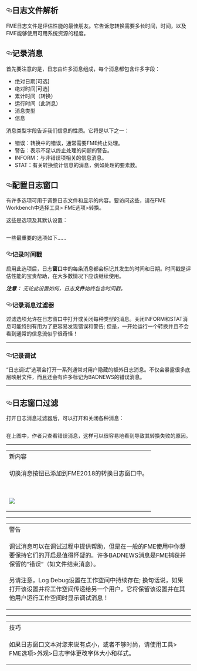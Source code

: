 
    
  <div id="readme" class="readme blob instapaper_body">
    <article class="markdown-body entry-content" itemprop="text"><h1><a id="user-content-log-file-interpretation" class="anchor" aria-hidden="true" href="https://github.com/safesoftware/FMETraining/blob/Desktop-Advanced-2018/DesktopAdvanced2WorkspaceDesign/2.04.LogFileInterpretation.md#log-file-interpretation"><svg class="octicon octicon-link" viewBox="0 0 16 16" version="1.1" width="16" height="16" aria-hidden="true"><path fill-rule="evenodd" d="M4 9h1v1H4c-1.5 0-3-1.69-3-3.5S2.55 3 4 3h4c1.45 0 3 1.69 3 3.5 0 1.41-.91 2.72-2 3.25V8.59c.58-.45 1-1.27 1-2.09C10 5.22 8.98 4 8 4H4c-.98 0-2 1.22-2 2.5S3 9 4 9zm9-3h-1v1h1c1 0 2 1.22 2 2.5S13.98 12 13 12H9c-.98 0-2-1.22-2-2.5 0-.83.42-1.64 1-2.09V6.25c-1.09.53-2 1.84-2 3.25C6 11.31 7.55 13 9 13h4c1.45 0 3-1.69 3-3.5S14.5 6 13 6z"></path></svg></a><font style="vertical-align: inherit;"><font style="vertical-align: inherit;">日志文件解析</font></font></h1>
<p><font style="vertical-align: inherit;"><font style="vertical-align: inherit;">FME日志文件是评估性能的最佳朋友。</font><font style="vertical-align: inherit;">它告诉您转换需要多长时间，时间，以及FME能够使用可用系统资源的程度。</font></font></p>
<h2><a id="user-content-log-messages" class="anchor" aria-hidden="true" href="https://github.com/safesoftware/FMETraining/blob/Desktop-Advanced-2018/DesktopAdvanced2WorkspaceDesign/2.04.LogFileInterpretation.md#log-messages"><svg class="octicon octicon-link" viewBox="0 0 16 16" version="1.1" width="16" height="16" aria-hidden="true"><path fill-rule="evenodd" d="M4 9h1v1H4c-1.5 0-3-1.69-3-3.5S2.55 3 4 3h4c1.45 0 3 1.69 3 3.5 0 1.41-.91 2.72-2 3.25V8.59c.58-.45 1-1.27 1-2.09C10 5.22 8.98 4 8 4H4c-.98 0-2 1.22-2 2.5S3 9 4 9zm9-3h-1v1h1c1 0 2 1.22 2 2.5S13.98 12 13 12H9c-.98 0-2-1.22-2-2.5 0-.83.42-1.64 1-2.09V6.25c-1.09.53-2 1.84-2 3.25C6 11.31 7.55 13 9 13h4c1.45 0 3-1.69 3-3.5S14.5 6 13 6z"></path></svg></a><font style="vertical-align: inherit;"><font style="vertical-align: inherit;">记录消息</font></font></h2>
<p><font style="vertical-align: inherit;"><font style="vertical-align: inherit;">首先要注意的是，日志由许多消息组成，每个消息都包含许多字段：</font></font></p>
<ul>
<li><font style="vertical-align: inherit;"><font style="vertical-align: inherit;">绝对日期[可选]</font></font></li>
<li><font style="vertical-align: inherit;"><font style="vertical-align: inherit;">绝对时间[可选]</font></font></li>
<li><font style="vertical-align: inherit;"><font style="vertical-align: inherit;">累计时间（转换）</font></font></li>
<li><font style="vertical-align: inherit;"><font style="vertical-align: inherit;">运行时间（此消息）</font></font></li>
<li><font style="vertical-align: inherit;"><font style="vertical-align: inherit;">消息类型</font></font></li>
<li><font style="vertical-align: inherit;"><font style="vertical-align: inherit;">信息</font></font></li>
</ul>
<p><font style="vertical-align: inherit;"><font style="vertical-align: inherit;">消息类型字段告诉我们信息的性质。</font><font style="vertical-align: inherit;">它将是以下之一：</font></font></p>
<ul>
<li><font style="vertical-align: inherit;"><font style="vertical-align: inherit;">错误：转换中的错误，通常需要FME终止处理。</font></font></li>
<li><font style="vertical-align: inherit;"><font style="vertical-align: inherit;">警告：表示不足以终止处理的问题的警告。</font></font></li>
<li><font style="vertical-align: inherit;"><font style="vertical-align: inherit;">INFORM：与非错误项相关的信息消息。</font></font></li>
<li><font style="vertical-align: inherit;"><font style="vertical-align: inherit;">STAT：有关转换统计信息的消息，例如处理的要素数。</font></font></li>
</ul>
<h2><a id="user-content-configuring-the-log-window" class="anchor" aria-hidden="true" href="https://github.com/safesoftware/FMETraining/blob/Desktop-Advanced-2018/DesktopAdvanced2WorkspaceDesign/2.04.LogFileInterpretation.md#configuring-the-log-window"><svg class="octicon octicon-link" viewBox="0 0 16 16" version="1.1" width="16" height="16" aria-hidden="true"><path fill-rule="evenodd" d="M4 9h1v1H4c-1.5 0-3-1.69-3-3.5S2.55 3 4 3h4c1.45 0 3 1.69 3 3.5 0 1.41-.91 2.72-2 3.25V8.59c.58-.45 1-1.27 1-2.09C10 5.22 8.98 4 8 4H4c-.98 0-2 1.22-2 2.5S3 9 4 9zm9-3h-1v1h1c1 0 2 1.22 2 2.5S13.98 12 13 12H9c-.98 0-2-1.22-2-2.5 0-.83.42-1.64 1-2.09V6.25c-1.09.53-2 1.84-2 3.25C6 11.31 7.55 13 9 13h4c1.45 0 3-1.69 3-3.5S14.5 6 13 6z"></path></svg></a><font style="vertical-align: inherit;"><font style="vertical-align: inherit;">配置日志窗口</font></font></h2>
<p><font style="vertical-align: inherit;"><font style="vertical-align: inherit;">有许多选项可用于调整日志文件和显示的内容。</font><font style="vertical-align: inherit;">要访问这些，请在FME Workbench中选择工具&gt; FME选项&gt;转换。</font></font></p>
<p><font style="vertical-align: inherit;"><font style="vertical-align: inherit;">这些是选项及其默认设置：</font></font></p>
<p><a target="_blank" href="https://github.com/safesoftware/FMETraining/blob/Desktop-Advanced-2018/DesktopAdvanced2WorkspaceDesign/Images/Img2.002.LogFMEOptions.png"><img src="./Images/Img2.002.LogFMEOptions.png" alt="" style="max-width:100%;"></a></p>
<p><font style="vertical-align: inherit;"><font style="vertical-align: inherit;">一些最重要的选项如下......</font></font></p>
<h3><a id="user-content-log-timestamps" class="anchor" aria-hidden="true" href="https://github.com/safesoftware/FMETraining/blob/Desktop-Advanced-2018/DesktopAdvanced2WorkspaceDesign/2.04.LogFileInterpretation.md#log-timestamps"><svg class="octicon octicon-link" viewBox="0 0 16 16" version="1.1" width="16" height="16" aria-hidden="true"><path fill-rule="evenodd" d="M4 9h1v1H4c-1.5 0-3-1.69-3-3.5S2.55 3 4 3h4c1.45 0 3 1.69 3 3.5 0 1.41-.91 2.72-2 3.25V8.59c.58-.45 1-1.27 1-2.09C10 5.22 8.98 4 8 4H4c-.98 0-2 1.22-2 2.5S3 9 4 9zm9-3h-1v1h1c1 0 2 1.22 2 2.5S13.98 12 13 12H9c-.98 0-2-1.22-2-2.5 0-.83.42-1.64 1-2.09V6.25c-1.09.53-2 1.84-2 3.25C6 11.31 7.55 13 9 13h4c1.45 0 3-1.69 3-3.5S14.5 6 13 6z"></path></svg></a><font style="vertical-align: inherit;"><font style="vertical-align: inherit;">记录时间戳</font></font></h3>
<p><font style="vertical-align: inherit;"><font style="vertical-align: inherit;">启用此选项后，日志</font></font><strong><font style="vertical-align: inherit;"><font style="vertical-align: inherit;">窗口</font></font></strong><font style="vertical-align: inherit;"><font style="vertical-align: inherit;">中的每条消息</font><font style="vertical-align: inherit;">都会标记其发生的时间和日期。</font><font style="vertical-align: inherit;">时间戳是评估性能的宝贵帮助，在大多数情况下应该继续使用。</font></font></p>
<p><em><strong><font style="vertical-align: inherit;"><font style="vertical-align: inherit;">注意：</font></font></strong></em> <font style="vertical-align: inherit;"><em><font style="vertical-align: inherit;">无论此设置如何，</font></em></font><em><font style="vertical-align: inherit;"><font style="vertical-align: inherit;">日志</font></font><strong><font style="vertical-align: inherit;"><font style="vertical-align: inherit;">文件</font></font></strong><font style="vertical-align: inherit;"><font style="vertical-align: inherit;">始终包含时间戳。</font></font></em></p>
<h3><a id="user-content-log-message-filters" class="anchor" aria-hidden="true" href="https://github.com/safesoftware/FMETraining/blob/Desktop-Advanced-2018/DesktopAdvanced2WorkspaceDesign/2.04.LogFileInterpretation.md#log-message-filters"><svg class="octicon octicon-link" viewBox="0 0 16 16" version="1.1" width="16" height="16" aria-hidden="true"><path fill-rule="evenodd" d="M4 9h1v1H4c-1.5 0-3-1.69-3-3.5S2.55 3 4 3h4c1.45 0 3 1.69 3 3.5 0 1.41-.91 2.72-2 3.25V8.59c.58-.45 1-1.27 1-2.09C10 5.22 8.98 4 8 4H4c-.98 0-2 1.22-2 2.5S3 9 4 9zm9-3h-1v1h1c1 0 2 1.22 2 2.5S13.98 12 13 12H9c-.98 0-2-1.22-2-2.5 0-.83.42-1.64 1-2.09V6.25c-1.09.53-2 1.84-2 3.25C6 11.31 7.55 13 9 13h4c1.45 0 3-1.69 3-3.5S14.5 6 13 6z"></path></svg></a><font style="vertical-align: inherit;"><font style="vertical-align: inherit;">记录消息过滤器</font></font></h3>
<p><font style="vertical-align: inherit;"><font style="vertical-align: inherit;">过滤选项允许在日志窗口中打开或关闭每种类型的消息。</font><font style="vertical-align: inherit;">关闭INFORM和STAT消息可能特别有用为了更容易发现错误和警告; </font><font style="vertical-align: inherit;">但是，一开始运行一个转换并且不会看到通常的信息流似乎很奇怪！</font></font></p>
<hr>
<h3><a id="user-content-log-debug" class="anchor" aria-hidden="true" href="https://github.com/safesoftware/FMETraining/blob/Desktop-Advanced-2018/DesktopAdvanced2WorkspaceDesign/2.04.LogFileInterpretation.md#log-debug"><svg class="octicon octicon-link" viewBox="0 0 16 16" version="1.1" width="16" height="16" aria-hidden="true"><path fill-rule="evenodd" d="M4 9h1v1H4c-1.5 0-3-1.69-3-3.5S2.55 3 4 3h4c1.45 0 3 1.69 3 3.5 0 1.41-.91 2.72-2 3.25V8.59c.58-.45 1-1.27 1-2.09C10 5.22 8.98 4 8 4H4c-.98 0-2 1.22-2 2.5S3 9 4 9zm9-3h-1v1h1c1 0 2 1.22 2 2.5S13.98 12 13 12H9c-.98 0-2-1.22-2-2.5 0-.83.42-1.64 1-2.09V6.25c-1.09.53-2 1.84-2 3.25C6 11.31 7.55 13 9 13h4c1.45 0 3-1.69 3-3.5S14.5 6 13 6z"></path></svg></a><font style="vertical-align: inherit;"><font style="vertical-align: inherit;">记录调试</font></font></h3>
<p><font style="vertical-align: inherit;"><font style="vertical-align: inherit;">“日志调试”选项会打开一系列通常对用户隐藏的额外日志消息。</font><font style="vertical-align: inherit;">不仅会暴露很多底层映射文件，而且还会有许多标记为BADNEWS的错误消息。</font></font></p>
<hr>
<h2><a id="user-content-log-window-filtering" class="anchor" aria-hidden="true" href="https://github.com/safesoftware/FMETraining/blob/Desktop-Advanced-2018/DesktopAdvanced2WorkspaceDesign/2.04.LogFileInterpretation.md#log-window-filtering"><svg class="octicon octicon-link" viewBox="0 0 16 16" version="1.1" width="16" height="16" aria-hidden="true"><path fill-rule="evenodd" d="M4 9h1v1H4c-1.5 0-3-1.69-3-3.5S2.55 3 4 3h4c1.45 0 3 1.69 3 3.5 0 1.41-.91 2.72-2 3.25V8.59c.58-.45 1-1.27 1-2.09C10 5.22 8.98 4 8 4H4c-.98 0-2 1.22-2 2.5S3 9 4 9zm9-3h-1v1h1c1 0 2 1.22 2 2.5S13.98 12 13 12H9c-.98 0-2-1.22-2-2.5 0-.83.42-1.64 1-2.09V6.25c-1.09.53-2 1.84-2 3.25C6 11.31 7.55 13 9 13h4c1.45 0 3-1.69 3-3.5S14.5 6 13 6z"></path></svg></a><font style="vertical-align: inherit;"><font style="vertical-align: inherit;">日志窗口过滤</font></font></h2>
<p><font style="vertical-align: inherit;"><font style="vertical-align: inherit;">打开日志消息过滤器后，可以打开和关闭各种消息：</font></font></p>
<p><a target="_blank" href="https://github.com/safesoftware/FMETraining/blob/Desktop-Advanced-2018/DesktopAdvanced2WorkspaceDesign/Images/Img2.056.ErrorMessageFiltering.png"><img src="./Images/Img2.056.ErrorMessageFiltering.png" alt="" style="max-width:100%;"></a></p>
<p>在上图中，作者只查看错误消息，这样可以很容易地看到导致其转换失败的原因。</p>
<hr>
 
<table>
<tbody><tr>
<td>
<i></i>
新内容
</td>
</tr>
<tr>
<td>

切换消息按钮已添加到FME2018的转换日志窗口中。 

<br><br><a target="_blank" href="https://github.com/safesoftware/FMETraining/blob/Desktop-Advanced-2018/DesktopAdvanced2WorkspaceDesign/Images/Img2.046.TranslationLogButtons.png"><img src="./Images/Img2.046.TranslationLogButtons.png" style="max-width:100%;"></a>

</td>
</tr>
</tbody></table>
<hr>
 
<table>
<tbody><tr>
<td>
<i></i>
警告
</td>
</tr>
<tr>
<td>

调试消息可以在调试过程中提供帮助，但是在一般的FME使用中你想要保持它们的开启是值得怀疑的。许多BADNEWS消息是FME捕获并保留的“错误”（如文件结束消息）。 
<br><br>另请注意，Log Debug设置在工作空间中持续存在; 换句话说，如果打开该设置并将工作空间传递给另一个用户，它将保留该设置并在其他用户运行工作空间时显示调试消息！

</td>
</tr>
</tbody></table>
<hr>
 
<table>
<tbody><tr>
<td>
<i></i>
技巧
</td>
</tr>
<tr>
<td><font style="vertical-align: inherit;"><font style="vertical-align: inherit;">

如果日志窗口文本对您来说有点小，或者不够时尚，请使用工具&gt; FME选项&gt;外观&gt;日志字体更改字体大小和样式。

</font></font></td>
</tr>
</tbody></table>
</article>
  </div>

</div></body></html>
